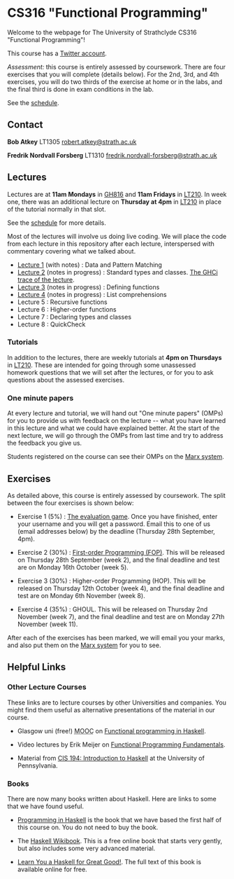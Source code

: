 # CS316 "Functional Programming"

Welcome to the webpage for The University of Strathclyde CS316
"Functional Programming"!

This course has a [Twitter account](https://twitter.com/StrathCS316).

*Assessment:* this course is entirely assessed by coursework. There
are four exercises that you will complete (details below). For the
2nd, 3rd, and 4th exercises, you will do two thirds of the exercise at
home or in the labs, and the final third is done in exam conditions in
the lab.

See the [schedule](schedule.txt).

## Contact

**Bob Atkey** LT1305 [robert.atkey@strath.ac.uk](mailto:robert.atkey@strath.ac.uk)

**Fredrik Nordvall Forsberg** LT1310 [fredrik.nordvall-forsberg@strath.ac.uk](mailto:fredrik.nordvall-forsberg@strath.ac.uk)

## Lectures

Lectures are at **11am Mondays** in
[GH816](http://www.learningservices.strath.ac.uk/avfacilities/roomresults.asp?&menu1=Graham%20Hills&roomField=GH816&findRoom=Show+room+details)
and **11am Fridays** in
[LT210](http://www.learningservices.strath.ac.uk/avfacilities/roomresults.asp?&menu1=Graham%20Hills&roomField=GH816&findRoom=Show+room+details). In
week one, there was an additional lecture on **Thursday at 4pm** in
[LT210](http://www.learningservices.strath.ac.uk/avfacilities/roomresults.asp?&menu1=Graham%20Hills&roomField=GH816&findRoom=Show+room+details)
in place of the tutorial normally in that slot.

See the [schedule](schedule.txt) for more details.

Most of the lectures will involve us doing live coding. We will place
the code from each lecture in this repository after each lecture,
interspersed with commentary covering what we talked about.

- [Lecture 1](lectures/Lec01.hs) (with notes) : Data and Pattern Matching
- [Lecture 2](lectures/Lec02.md) (notes in progress) : Standard types and classes. [The GHCi trace of the lecture](lectures/Lec02-trace.txt).
- [Lecture 3](lectures/Lec03.hs) (notes in progress) : Defining functions
- [Lecture 4](lectures/Lec04.hs) (notes in progress) : List comprehensions
- Lecture 5 : Recursive functions
- Lecture 6 : Higher-order functions
- Lecture 7 : Declaring types and classes
- Lecture 8 : QuickCheck

### Tutorials

In addition to the lectures, there are weekly tutorials at **4pm on
Thursdays** in
[LT210](http://www.learningservices.strath.ac.uk/avfacilities/roomresults.asp?&menu1=Graham%20Hills&roomField=GH816&findRoom=Show+room+details). These
are intended for going through some unassessed homework questions that
we will set after the lectures, or for you to ask questions about the
assessed exercises.

### One minute papers

At every lecture and tutorial, we will hand out "One minute papers"
(OMPs) for you to provide us with feedback on the lecture -- what you
have learned in this lecture and what we could have explained
better. At the start of the next lecture, we will go through the OMPs
from last time and try to address the feedback you give us.

Students registered on the course can see their OMPs on the [Marx
system](https://personal.cis.strath.ac.uk/conor.mcbride/Marx/?page=CS316).

## Exercises

As detailed above, this course is entirely assessed by coursework. The
split between the four exercises is shown below:

- Exercise 1 (5%) : [The evaluation
  game](https://personal.cis.strath.ac.uk/robert.atkey/terms.html). Once
  you have finished, enter your username and you will get a
  password. Email this to one of us (email addresses below) by the
  deadline (Thursday 28th September, 4pm).

- Exercise 2 (30%) : [First-order Programming (FOP)](exercises/Ex2.hs). This will be
  released on Thursday 28th September (week 2), and the final deadline
  and test are on Monday 16th October (week 5).

- Exercise 3 (30%) : Higher-order Programming (HOP). This will be
  released on Thursday 12th October (week 4), and the final deadline
  and test are on Monday 6th November (week 8).

- Exercise 4 (35%) : GHOUL. This will be released on Thursday 2nd
  November (week 7), and the final deadline and test are on Monday
  27th November (week 11).

After each of the exercises has been marked, we will email you your
marks, and also put them on the [Marx
system](https://personal.cis.strath.ac.uk/conor.mcbride/Marx/?page=CS316)
for you to see.

## Helpful Links

### Other Lecture Courses

These links are to lecture courses by other Universities and
companies. You might find them useful as alternative presentations of
the material in our course.

- Glasgow uni (free!) <abbr title="Massive open online course">MOOC</abbr> on [Functional programming in Haskell](https://www.futurelearn.com/courses/functional-programming-haskell).

- Video lectures by Erik Meijer on [Functional Programming Fundamentals](https://channel9.msdn.com/Series/C9-Lectures-Erik-Meijer-Functional-Programming-Fundamentals).

- Material from [CIS 194: Introduction to Haskell](http://www.seas.upenn.edu/~cis194/fall16/) at the University of Pennsylvania.

### Books

There are now many books written about Haskell. Here are links to some
that we have found useful.

- [Programming in Haskell](http://www.cs.nott.ac.uk/~pszgmh/pih.html)
  is the book that we have based the first half of this course on. You
  do not need to buy the book.

- The [Haskell Wikibook](https://en.wikibooks.org/wiki/Haskell). This
  is a free online book that starts very gently, but also includes
  some very advanced material.

- [Learn You a Haskell for Great
  Good!](http://learnyouahaskell.com/). The full text of this book is
  available online for free.

